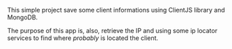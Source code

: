 This simple project save some client informations using ClientJS library and MongoDB.

The purpose of this app is, also, retrieve the IP and using some ip locator services to find where *_probably_* is located the client.

